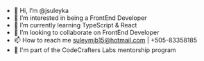 - 👋 Hi, I’m @jsuleyka
- 👀 I’m interested in being a FrontEnd Developer
- 🌱 I’m currently learning TypeScript & React
- 💞️ I’m looking to collaborate on FrontEnd Developer
- 📫 How to reach me suleymjb15@hotmail.com | +505-83358185
- 🔭 I'm part of the CodeCrafters Labs mentorship program

<!---
jsuleyka/jsuleyka is a ✨ special ✨ repository because its `README.md` (this file) appears on your GitHub profile.
You can click the Preview link to take a look at your changes.
--->
